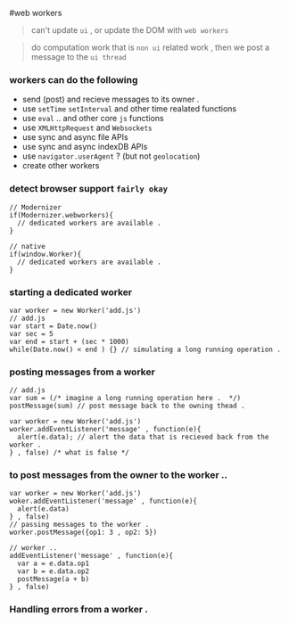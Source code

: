 #web workers

> can't update `ui` , or update the DOM with `web workers` 

> do computation work that is `non ui` related work , then we 
  post a message to the `ui thread` 

### workers can do the following 
* send (post) and recieve messages to its owner .  
* use `setTime` `setInterval` and other time realated functions 
* use `eval` .. and other core `js` functions 
* use `XMLHttpRequest` and `Websockets` 
* use sync and async file APIs 
* use sync and async indexDB APIs 
* use `navigator.userAgent` ? (but not `geolocation`)
* create other workers 


### detect browser support `fairly okay` 
    // Modernizer
    if(Modernizer.webworkers){
      // dedicated workers are available .
    }

    // native  
    if(window.Worker){
      // dedicated workers are available . 
    }


### starting a dedicated worker 
    
    var worker = new Worker('add.js')
    // add.js
    var start = Date.now()
    var sec = 5 
    var end = start + (sec * 1000)
    while(Date.now() < end ) {} // simulating a long running operation . 


### posting messages from a worker 

    // add.js
    var sum = (/* imagine a long running operation here .  */)
    postMessage(sum) // post message back to the owning thead . 
    
    var worker = new Worker('add.js')
    worker.addEventListener('message' , function(e){
      alert(e.data); // alert the data that is recieved back from the worker . 
    } , false) /* what is false */

### to post messages from the owner to the worker .. 

    var worker = new Worker('add.js')
    woker.addEventListener('message' , function(e){
      alert(e.data)
    } , false)
    // passing messages to the worker . 
    worker.postMessage({op1: 3 , op2: 5})
    
    // worker .. 
    addEventListener('message' , function(e){
      var a = e.data.op1 
      var b = e.data.op2
      postMessage(a + b) 
    } , false)


### Handling errors from a worker . 




























